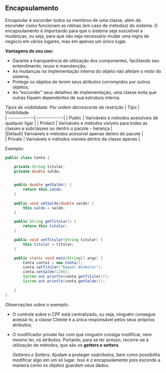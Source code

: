 ## Encapsulamento

Encapsular é esconder todos os membros de uma classe, além de esconder como funcionam as rotinas (em caso de métodos) do sistema. O encapsulamento é importando para que o sistema seja suscetível a mudanças, ou seja, para que não seja necessário mudar uma regra de negócio em vários lugares, mas em apenas um único lugar. 

**Vantagens de seu uso:**  

* Garante a transparência de utilização dos componentes, facilitando seu entendimento, reuso e manutenção;
* As mudanças na implementação interna do objeto não afetam o resto do sistema;
* Protege os objetos de terem seus atributos corrompidos por outros objetos;
* Ao “esconder” seus detalhes de implementação, uma classe evita que outras fiquem dependentes de sua estrutura interna.

*Tipos de visibilidade: Por ordem decrescente de restrição*
| Tipo         | Visibilidade           
| -------------|:-------------:| 
|  Public      | Variváveis e métodos acessíveis de qualquer ligar  | 
|  Protect     | Variváveis e métodos visíveis para todas as classes e subclasses ou dentro o pacote - herança  |  
|Default|  Variváveis e métodos acessível apenas dentro do pacote  |   
|  Private     |  Variváveis e métodos visíveis dentro da classe apenas |    

Exemplo:
~~~java
public class Conta {

    private String titular;
    private double saldo;

    
    public double getSaldo() {
        return this.saldo;
    }
    
    public void setSaldo(double saldo) {
        this.saldo = saldo;
    }

    public String getTitular() {
        return this.titular;
    }

    public void setTitular(String titular) {
        this.titular = titular;
    }

    public static void main(String[] args) {
        Conta conta1 = new Conta();
        conta.setTitular("Raquel Winkeler");
        conta.setSaldo(1200);
        System.out.println(conta.getTitular());
        System.out.println(conta.getSaldo());
    
    }
}
~~~
Observações sobre o exemplo:
* O controle sobre o CPF está centralizado, ou seja, ninguém consegue acessá-lo, a classe Cliente é a única responsável pelos seus próprios atributos;
* O modificador private faz com que ninguém consiga modificar, nem mesmo ler, os atributos. Portanto, para se ter acesso, recorre-se a utilização de métodos, que são os **getters e setters**.

    *Getteres e Setters*: Ajudam a proteger osatributos, bem como possibilita modificar algo em um só lugar. Isso é o encapsulamento pois esconde a maneira como os objetos guardam seus dados.
